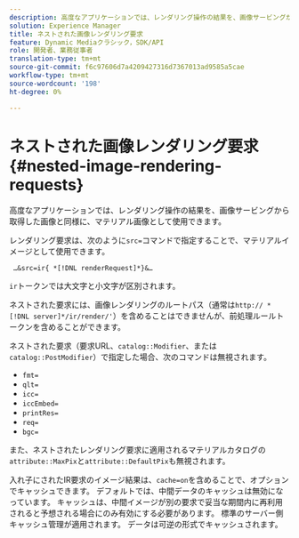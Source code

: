 ```yaml
---
description: 高度なアプリケーションでは、レンダリング操作の結果を、画像サービングから取得した画像と同様に、マテリアル画像として使用できます。
solution: Experience Manager
title: ネストされた画像レンダリング要求
feature: Dynamic Mediaクラシック，SDK/API
role: 開発者、業務従事者
translation-type: tm+mt
source-git-commit: f6c97606d7a4209427316d7367013ad9585a5cae
workflow-type: tm+mt
source-wordcount: '198'
ht-degree: 0%

---
```



# ネストされた画像レンダリング要求{#nested-image-rendering-requests}

高度なアプリケーションでは、レンダリング操作の結果を、画像サービングから取得した画像と同様に、マテリアル画像として使用できます。

レンダリング要求は、次のように`src=`コマンドで指定することで、マテリアルイメージとして使用できます。

` …&src=ir{ *[!DNL renderRequest]*}&…`

`ir`トークンでは大文字と小文字が区別されます。

ネストされた要求には、画像レンダリングのルートパス（通常は`http:// *[!DNL server]*/ir/render/'`）を含めることはできませんが、前処理ルールトークンを含めることができます。

ネストされた要求（要求URL、`catalog::Modifier`、または`catalog::PostModifier`）で指定した場合、次のコマンドは無視されます。

* `fmt=`
* `qlt=`
* `icc=`
* `iccEmbed=`
* `printRes=`
* `req=`
* `bgc=`

また、ネストされたレンダリング要求に適用されるマテリアルカタログの`attribute::MaxPix`と`attribute::DefaultPix`も無視されます。

入れ子にされたIR要求のイメージ結果は、`cache=on`を含めることで、オプションでキャッシュできます。 デフォルトでは、中間データのキャッシュは無効になっています。 キャッシュは、中間イメージが別の要求で妥当な期間内に再利用されると予想される場合にのみ有効にする必要があります。 標準のサーバー側キャッシュ管理が適用されます。 データは可逆の形式でキャッシュされます。
